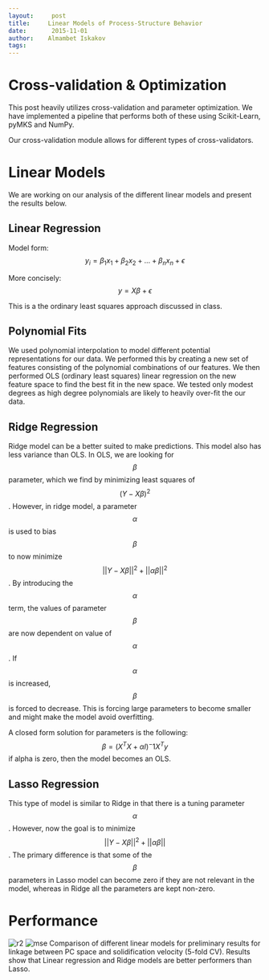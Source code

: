 ```yaml
---
layout:     post
title:     Linear Models of Process-Structure Behavior
date:       2015-11-01
author:    Almambet Iskakov
tags:
---
```

<!-- Start Writing Below in Markdown -->


# Cross-validation & Optimization
This post heavily utilizes cross-validation and parameter optimization.
We have implemented a pipeline that performs both of these using Scikit-Learn, pyMKS and NumPy.

Our cross-validation module allows for different types of cross-validators.

# Linear Models
We are working on our analysis of the different linear models and present the results below.

## Linear Regression
Model form:
$$y_i = \beta_1 x_1 + \beta_2 x_2 + ... + \beta_n x_n + \epsilon$$

More concisely:
$$ y = X\beta + \epsilon$$

This is a the ordinary least squares approach discussed in class.

## Polynomial Fits
We used polynomial interpolation to model different potential representations for our data.
We performed this by creating a new set of features consisting of the polynomial combinations of our features.
We then performed OLS (ordinary least squares) linear regression on the new feature space to find the best fit in the new space.
We tested only modest degrees as high degree polynomials are likely to heavily over-fit the our data.

## Ridge Regression
Ridge model can be a better suited to make predictions. This model also has less variance than OLS. In OLS, we are looking for $$ \beta $$ parameter, which we find by minimizing least squares of $$ (Y - X \beta)^2 $$. However, in ridge model, a parameter $$ \alpha $$ is used to bias $$ \beta $$to now minimize  $$ ||Y - X \beta||^2 +||\alpha \beta||^2 $$. By introducing the $$ \alpha $$ term, the values of parameter $$ \beta $$ are now dependent on value of $$ \alpha $$. If $$ \alpha $$ is increased, $$ \beta $$ is forced to decrease. This is forcing large parameters to become smaller and might make the model avoid overfitting.

A closed form solution for parameters is the following:
$$ \beta = (X^T X + \alpha I )^-1 X^T y $$
if alpha is zero, then the model becomes an OLS.

## Lasso Regression
This type of model is similar to Ridge in that there is a tuning parameter $$ \alpha $$. However, now the goal is to minimize $$ ||Y - X \beta||^2 +||\alpha \beta|| $$. The primary difference is that some of the $$ \beta $$ parameters in Lasso model can become zero if they are not relevant in the model, whereas in Ridge all the parameters are kept non-zero.

<!--# Non-linear Models
We have started an initial investigation into different techniques to perform our regression task.


## Trees
We are now experimenting with trees to perform our regression.
Decision trees are constructed by splitting the starting data using a single threshold over one input feature.
The two remaining sets of inputs may then be recursively split in the same fashion until only a single datapoint is left in each subset--a leaf.
The leaves are then used to predict a particular set of output values based on the features of the data in the leaf.
Once the decision tree has been created, the test data can be regressed by taking each test point and running it through the tree.
Each input must end up in a leaf, and that leaf's values are used as the prediction for the regression for that test datum.

An example from our data might look like this:
![tree_view](/MIC-Ternary-Eutectic-Alloy/img/models_post/tree_example.png)

-->

# Performance

<!--![linear_view](/MIC-Ternary-Eutectic-Alloy/img/models_post/linear_example.png)
While several of the high-degree polnoymials were able to fit the data well, CV shows that those results were over-fit.-->

![r2](/MIC-Ternary-Eutectic-Alloy/img/models_post/linear_R2.png)
![mse](/MIC-Ternary-Eutectic-Alloy/img/models_post/linear_MSE.png)
Comparison of different linear models for preliminary results for linkage between PC space and solidification velocity (5-fold CV). Results show that Linear regression and Ridge models are better performers than Lasso.
